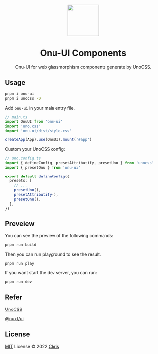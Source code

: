<p align="center">
<img src="./public/logo.svg" style="width:100px;" />
<h1 align="center">Onu-UI Components</h1>
<p align="center">Onu-UI for web glassmorphism components generate by UnoCSS.</p>
</p>

## Usage

```bash
pnpm i onu-ui
pnpm i unocss -D
```
Add `onu-ui` in your main entry file.

```ts
// main.ts
import OnuUI from 'onu-ui'
import 'uno.css'
import 'onu-ui/dist/style.css'

createApp(App).use(OnuUI).mount('#app')
```
Custom your UnoCSS config:
```ts
// uno.config.ts
import { defineConfig, presetAttributify, presetUno } from 'unocss'
import { presetOnu } from 'onu-ui'

export default defineConfig({
  presets: [
    // ...
    presetUno(),
    presetAttributify(),
    presetOnu(),
  ],
})
```

## Preveiew
You can see the preview of the following commands:

```bash
pnpm run build
```

Then you can run playground to see the result.

```bash
pnpm run play
```

If you want start the dev server, you can run:

```bash
pnpm run dev
```


## Refer

[UnoCSS](https://github.com/unocss/unocss)

[@nuxt/ui](https://github.com/nuxt/ui)

## License

[MIT](../../LICENSE) License © 2022 [Chris](https://github.com/zyyv)
